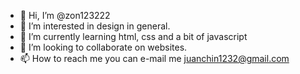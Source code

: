 - 👋 Hi, I’m @zon123222
- 👀 I’m interested in design in general.
- 🌱 I’m currently learning html, css and a bit of javascript
- 💞️ I’m looking to collaborate on websites.
- 📫 How to reach me you can e-mail me juanchin1232@gmail.com

<!---
zon123222/zon123222 is a ✨ special ✨ repository because its `README.md` (this file) appears on your GitHub profile.
You can click the Preview link to take a look at your changes.
--->
